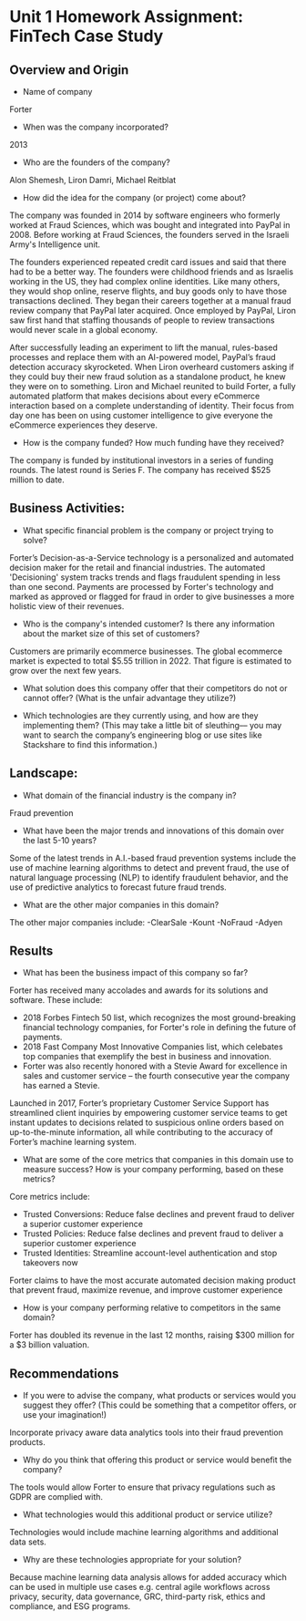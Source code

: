 # Unit 1 Homework Assignment: FinTech Case Study

## Overview and Origin

* Name of company

Forter

* When was the company incorporated?

2013

* Who are the founders of the company?

Alon Shemesh, Liron Damri, Michael Reitblat

* How did the idea for the company (or project) come about?

The company was founded in 2014 by software engineers who formerly worked at Fraud Sciences, which was bought and integrated into PayPal in 2008. Before working at Fraud Sciences, the founders served in the Israeli Army's Intelligence unit.

The founders experienced repeated credit card issues and said that there had to be a better way. The founders were childhood friends and as Israelis working in the US, they had complex online identities. Like many others, they would shop online, reserve flights, and buy goods only to have those transactions declined. They began their careers together at a manual fraud review company that PayPal later acquired. Once employed by PayPal, Liron saw first hand that staffing thousands of people to review transactions would never scale in a global economy.

After successfully leading an experiment to lift the manual, rules-based processes and replace them with an AI-powered model, PayPal’s fraud detection accuracy skyrocketed. When Liron overheard customers asking if they could buy their new fraud solution as a standalone product, he knew they were on to something. Liron and Michael reunited to build Forter, a fully automated platform that makes decisions about every eCommerce interaction based on a complete understanding of identity. Their focus from day one has been on using customer intelligence to give everyone the eCommerce experiences they deserve.

* How is the company funded? How much funding have they received?

The company is funded by institutional investors in a series of funding rounds. The latest round is Series F. The company has received $525 million to date.

## Business Activities:

* What specific financial problem is the company or project trying to solve?

Forter’s Decision-as-a-Service technology is a personalized and automated decision maker for the retail and financial industries. The automated 'Decisioning' system tracks trends and flags fraudulent spending in less than one second. Payments are processed by Forter's technology and marked as approved or flagged for fraud in order to give businesses a more holistic view of their revenues.

* Who is the company's intended customer?  Is there any information about the market size of this set of customers?

Customers are primarily ecommerce businesses. The global ecommerce market is expected to total $5.55 trillion in 2022. That figure is estimated to grow over the next few years.

* What solution does this company offer that their competitors do not or cannot offer? (What is the unfair advantage they utilize?)

* Which technologies are they currently using, and how are they implementing them? (This may take a little bit of sleuthing–– you may want to search the company’s engineering blog or use sites like Stackshare to find this information.)

## Landscape:

* What domain of the financial industry is the company in?

Fraud prevention

* What have been the major trends and innovations of this domain over the last 5-10 years?

Some of the latest trends in A.I.-based fraud prevention systems include the use of machine learning algorithms to detect and prevent fraud, the use of natural language processing (NLP) to identify fraudulent behavior, and the use of predictive analytics to forecast future fraud trends.

* What are the other major companies in this domain?

The other major companies include:
-ClearSale 
-Kount 
-NoFraud 
-Adyen

## Results

* What has been the business impact of this company so far?

Forter has received many accolades and awards for its solutions and software. These include:
- 2018 Forbes Fintech 50 list, which recognizes the most ground-breaking financial technology companies, for Forter's role in defining the future of payments. 
- 2018 Fast Company Most Innovative Companies list, which celebates top companies that exemplify the best in business and innovation. 
- Forter was also recently honored with a Stevie Award for excellence in sales and customer service – the fourth consecutive year the company has earned a Stevie. 

Launched in 2017, Forter’s proprietary Customer Service Support has streamlined client inquiries by empowering customer service teams to get instant updates to decisions related to suspicious online orders based on up-to-the-minute information, all while contributing to the accuracy of Forter’s machine learning system.

* What are some of the core metrics that companies in this domain use to measure success? How is your company performing, based on these metrics?

Core metrics include:
- Trusted Conversions: Reduce false declines and prevent fraud to deliver a superior customer experience
- Trusted Policies: Reduce false declines and prevent fraud to deliver a superior customer experience
- Trusted Identities: Streamline account-level authentication and stop takeovers now

Forter claims to have the most accurate automated decision making product that prevent fraud, maximize revenue, and improve customer experience

* How is your company performing relative to competitors in the same domain?

Forter has doubled its revenue in the last 12 months, raising $300 million for a $3 billion valuation.

## Recommendations

* If you were to advise the company, what products or services would you suggest they offer? (This could be something that a competitor offers, or use your imagination!)

Incorporate privacy aware data analytics tools into their fraud prevention products.

* Why do you think that offering this product or service would benefit the company?

The tools would allow Forter to ensure that privacy regulations such as GDPR are complied with.

* What technologies would this additional product or service utilize?

Technologies would include machine learning algorithms and additional data sets.

* Why are these technologies appropriate for your solution?

Because machine learning data analysis allows for added accuracy which can be used in multiple use cases e.g. central agile workflows across privacy, security, data governance, GRC, third-party risk, ethics and compliance, and ESG programs.

